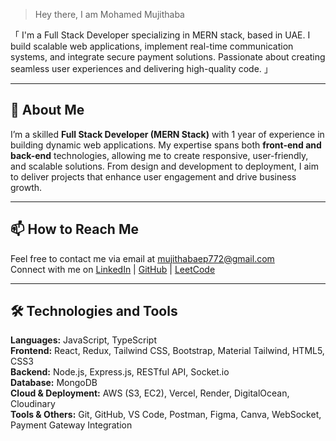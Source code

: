 > Hey there, I am Mohamed Mujithaba

「 I'm a Full Stack Developer specializing in MERN stack, based in UAE. I build scalable web applications, implement real-time communication systems, and integrate secure payment solutions. Passionate about creating seamless user experiences and delivering high-quality code. 」

---

## 🔗 About Me
I’m a skilled **Full Stack Developer (MERN Stack)** with 1 year of experience in building dynamic web applications. My expertise spans both **front-end and back-end** technologies, allowing me to create responsive, user-friendly, and scalable solutions. From design and development to deployment, I aim to deliver projects that enhance user engagement and drive business growth.

---

## 📫 How to Reach Me
Feel free to contact me via email at [mujithabaep772@gmail.com](mailto:mujithabaep772@gmail.com)  
Connect with me on [LinkedIn](https://www.linkedin.com/in/mujithabaep772/) | [GitHub](https://github.com/Mujithaba) | [LeetCode](https://leetcode.com/u/mujithaba/)

---

## 🛠️ Technologies and Tools
**Languages:** JavaScript, TypeScript  
**Frontend:** React, Redux, Tailwind CSS, Bootstrap, Material Tailwind, HTML5, CSS3  
**Backend:** Node.js, Express.js, RESTful API, Socket.io  
**Database:** MongoDB  
**Cloud & Deployment:** AWS (S3, EC2), Vercel, Render, DigitalOcean, Cloudinary  
**Tools & Others:** Git, GitHub, VS Code, Postman, Figma, Canva, WebSocket, Payment Gateway Integration  
